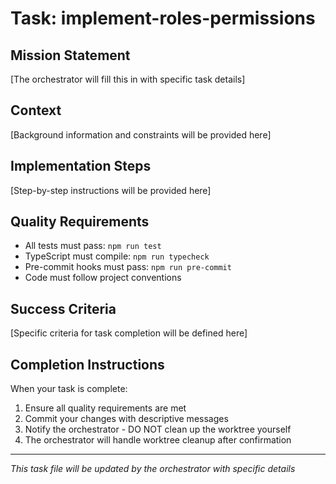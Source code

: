 # Task: implement-roles-permissions

## Mission Statement
[The orchestrator will fill this in with specific task details]

## Context
[Background information and constraints will be provided here]

## Implementation Steps
[Step-by-step instructions will be provided here]

## Quality Requirements
- All tests must pass: `npm run test`
- TypeScript must compile: `npm run typecheck`
- Pre-commit hooks must pass: `npm run pre-commit`
- Code must follow project conventions

## Success Criteria
[Specific criteria for task completion will be defined here]

## Completion Instructions
When your task is complete:
1. Ensure all quality requirements are met
2. Commit your changes with descriptive messages
3. Notify the orchestrator - DO NOT clean up the worktree yourself
4. The orchestrator will handle worktree cleanup after confirmation

---
*This task file will be updated by the orchestrator with specific details*
